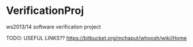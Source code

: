 VerificationProj
================

ws2013/14 software verification project 


TODO:  USEFUL LINKS??
https://bitbucket.org/mchaput/whoosh/wiki/Home
